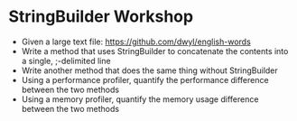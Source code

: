 # StringBuilder Workshop

* Given a large text file: https://github.com/dwyl/english-words
* Write a method that uses StringBuilder to concatenate the contents into a single, ;-delimited line
* Write another method that does the same thing without StringBuilder
* Using a performance profiler, quantify the performance difference between the two methods
* Using a memory profiler, quantify the memory usage difference between the two methods
